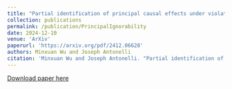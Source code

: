 ```yaml
---
title: "Partial identification of principal causal effects under violations of principal ignorability"
collection: publications
permalink: /publication/PrincipalIgnorability
date: 2024-12-10
venue: 'ArXiv'
paperurl: 'https://arxiv.org/pdf/2412.06628'
authors: Minxuan Wu and Joseph Antonelli
citation: 'Minxuan Wu and Joseph Antonelli. "Partial identification of principal causal effects under violations of principal ignorability." arXiv preprint arXiv:2412.06628 (2024).'
---
```


[Download paper here](https://arxiv.org/pdf/2412.06628)
